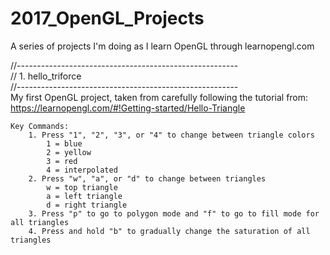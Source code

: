 # 2017_OpenGL_Projects
A series of projects I'm doing as I learn OpenGL through learnopengl.com

//-------------------------------------------------------   
//  1. hello_triforce   
//-------------------------------------------------------   
    My first OpenGL project, taken from carefully following the tutorial from:  
    https://learnopengl.com/#!Getting-started/Hello-Triangle
            
    Key Commands:   
        1. Press "1", "2", "3", or "4" to change between triangle colors    
            1 = blue    
            2 = yellow  
            3 = red 
            4 = interpolated    
        2. Press "w", "a", or "d" to change between triangles   
            w = top triangle    
            a = left triangle   
            d = right triangle  
        3. Press "p" to go to polygon mode and "f" to go to fill mode for all triangles 
        4. Press and hold "b" to gradually change the saturation of all triangles   
